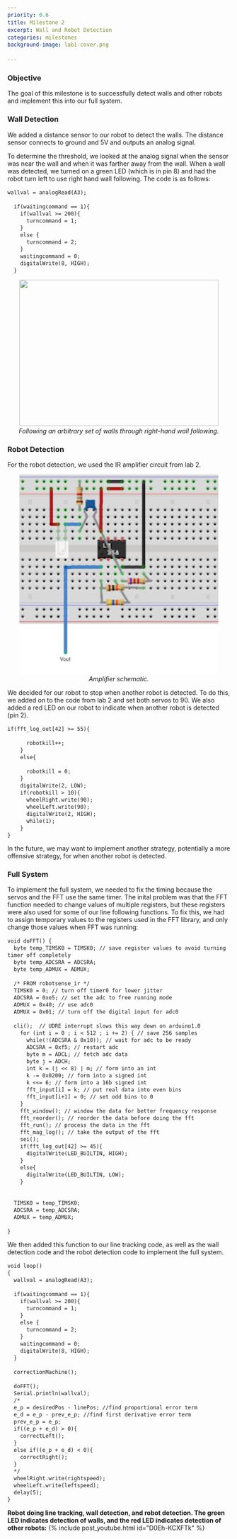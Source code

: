 ```yaml
---
priority: 0.6
title: Milestone 2
excerpt: Wall and Robot Detection
categories: milestones
background-image: lab1-cover.png

---
```

### Objective
The goal of this milestone is to successfully detect walls and other robots and implement this into our full system.

### Wall Detection
We added a distance sensor to our robot to detect the walls. The distance sensor connects to ground and 5V and outputs an analog signal. 

To determine the threshold, we looked at the analog signal when the sensor was near the wall and when it was farther away from the wall. When a wall was detected, we turned on a green LED (which is in pin 8) and had the robot turn left to use right hand wall following. The code is as follows:

```
wallval = analogRead(A3);

  if(waitingcommand == 1){
    if(wallval >= 200){
      turncommand = 1;
    }
    else {
      turncommand = 2;
    }
    waitingcommand = 0;
    digitalWrite(8, HIGH);
  }
```

<p align="center">
  <img src="/images/milestone2_wallfollow.gif" width="450px" height="330px"/><br/>
      <i>Following an arbitrary set of walls through right-hand wall following.</i>
</p>

### Robot Detection
For the robot detection, we used the IR amplifier circuit from lab 2. 

<p align="center">
  <img src="/images/lab2_irfritz.png" width="450px" height="450px"/><br/>
      <i>Amplifier schematic.</i>
</p>

We decided for our robot to stop when another robot is detected. To do this, we added on to the code from lab 2 and set both servos to 90. We also added a red LED on our robot to indicate when another robot is detected (pin 2).

```
if(fft_log_out[42] >= 55){
      
      robotkill++;
    }
    else{
      
      robotkill = 0;
    }
    digitalWrite(2, LOW);
    if(robotkill > 10){
      wheelRight.write(90);
      wheelLeft.write(90);
      digitalWrite(2, HIGH);
      while(1);
    }
}
```

In the future, we may want to implement another strategy, potentially a more offensive strategy, for when another robot is detected.

### Full System
To implement the full system, we needed to fix the timing because the servos and the FFT use the same timer. The inital problem was that the FFT function needed to change values of multiple registers, but these registers were also used for some of our line following functions. To fix this, we had to assign temporary values to the registers used in the FFT library, and only change those values when FFT was running:

```
void doFFT() {
  byte temp_TIMSK0 = TIMSK0; // save register values to avoid turning timer off completely
  byte temp_ADCSRA = ADCSRA;
  byte temp_ADMUX = ADMUX;

  /* FROM robotsense_ir */
  TIMSK0 = 0; // turn off timer0 for lower jitter
  ADCSRA = 0xe5; // set the adc to free running mode
  ADMUX = 0x40; // use adc0
  ADMUX = 0x01; // turn off the digital input for adc0

  cli();  // UDRE interrupt slows this way down on arduino1.0
    for (int i = 0 ; i < 512 ; i += 2) { // save 256 samples
      while(!(ADCSRA & 0x10)); // wait for adc to be ready
      ADCSRA = 0xf5; // restart adc
      byte m = ADCL; // fetch adc data
      byte j = ADCH;
      int k = (j << 8) | m; // form into an int
      k -= 0x0200; // form into a signed int
      k <<= 6; // form into a 16b signed int
      fft_input[i] = k; // put real data into even bins
      fft_input[i+1] = 0; // set odd bins to 0
    }
    fft_window(); // window the data for better frequency response
    fft_reorder(); // reorder the data before doing the fft
    fft_run(); // process the data in the fft
    fft_mag_log(); // take the output of the fft
    sei();
    if(fft_log_out[42] >= 45){
      digitalWrite(LED_BUILTIN, HIGH);
    }
    else{
      digitalWrite(LED_BUILTIN, LOW);
    }

    
  TIMSK0 = temp_TIMSK0;
  ADCSRA = temp_ADCSRA;
  ADMUX = temp_ADMUX;

}
```


We then added this function to our line tracking code, as well as the wall detection code and the robot detection code to implement the full system.

```
void loop() 
{
  wallval = analogRead(A3);

  if(waitingcommand == 1){
    if(wallval >= 200){
      turncommand = 1;
    }
    else {
      turncommand = 2;
    }
    waitingcommand = 0;
    digitalWrite(8, HIGH);
  }
 
  correctionMachine();
  
  doFFT();
  Serial.println(wallval);
  /*
  e_p = desiredPos - linePos; //find proportional error term
  e_d = e_p - prev_e_p; //find first derivative error term
  prev_e_p = e_p;
  if((e_p + e_d) > 0){
    correctLeft();
  }
  else if((e_p + e_d) < 0){
    correctRight();
  }
  */
  wheelRight.write(rightspeed);
  wheelLeft.write(leftspeed);
  delay(5);
}

```

**Robot doing line tracking, wall detection, and robot detection. The green LED indicates detection of walls, and the red LED indicates detection of other robots:**
{% include post_youtube.html id="D0Eh-KCXFTk" %}

